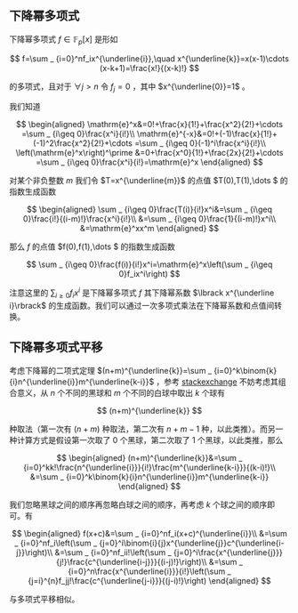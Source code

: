 ## 下降幂多项式

下降幂多项式 $f\in\mathbb{F} _ p\lbrack x\rbrack$ 是形如

$$
f=\sum _ {i=0}^nf_ix^{\underline{i}},\quad x^{\underline{k}}=x(x-1)\cdots (x-k+1)=\frac{x!}{(x-k)!}
$$

的多项式，且对于 $\forall j\gt n$ 令 $f_j=0$ ，其中 $x^{\underline{0}}=1$ 。

我们知道

$$
\begin{aligned}
\mathrm{e}^x&=0!+\frac{x}{1!}+\frac{x^2}{2!}+\cdots =\sum _ {i\geq 0}\frac{x^i}{i!}\\
\mathrm{e}^{-x}&=0!+(-1)\frac{x}{1!}+(-1)^2\frac{x^2}{2!}+\cdots =\sum _ {i\geq 0}(-1)^i\frac{x^i}{i!}\\
\left(\mathrm{e}^x\right)^\prime &=0+\frac{x^0}{1!}+\frac{2x}{2!}+\cdots =\sum _ {i\geq 0}\frac{x^i}{i!}=\mathrm{e}^x
\end{aligned}
$$

对某个非负整数 $m$ 我们令 $T=x^{\underline{m}}$ 的点值 $T(0),T(1),\dots $ 的指数生成函数

$$
\begin{aligned}
\sum _ {i\geq 0}\frac{T(i)}{i!}x^i&=\sum _ {i\geq 0}\frac{i!}{(i-m)!}\frac{x^i}{i!}\\
&=\sum _ {i\geq 0}\frac{1}{(i-m)!}x^i\\
&=\mathrm{e}^xx^m
\end{aligned}
$$

那么 $f$ 的点值 $f(0),f(1),\dots $ 的指数生成函数

$$
\sum _ {i\geq 0}\frac{f(i)}{i!}x^i=\mathrm{e}^x\left(\sum _ {i\geq 0}f_ix^i\right)
$$

注意这里的 $\sum _ {i\geq 0}f_ix^i$ 是下降幂多项式 $f$ 其下降幂系数 $\lbrack x^{\underline i}\rbrack$ 的生成函数。我们可以通过一次多项式乘法在下降幂系数和点值间转换。

## 下降幂多项式平移

考虑下降幂的二项式定理 $(n+m)^{\underline{k}}=\sum _ {i=0}^k\binom{k}{i}n^{\underline{i}}m^{\underline{k-i}}$ ，参考 [stackexchange](https://math.stackexchange.com/questions/1271688/combinatorial-proof-of-falling-factorial-and-binomial-theorem) 不妨考虑其组合意义，从 $n$ 个不同的黑球和 $m$ 个不同的白球中取出 $k$ 个球有

$$
(n+m)^{\underline{k}}
$$

种取法（第一次有 $(n+m)$ 种取法，第二次有 $n+m-1$ 种，以此类推）。而另一种计算方式是假设第一次取了 $0$ 个黑球，第二次取了 $1$ 个黑球，以此类推，那么

$$
\begin{aligned}
(n+m)^{\underline{k}}&=\sum _ {i=0}^kk!\frac{n^{\underline{i}}}{i!}\frac{m^{\underline{k-i}}}{(k-i)!}\\
&=\sum _ {i=0}^k\binom{k}{i}n^{\underline{i}}m^{\underline{k-i}}
\end{aligned}
$$

我们忽略黑球之间的顺序再忽略白球之间的顺序，再考虑 $k$ 个球之间的顺序即可。有

$$
\begin{aligned}
f(x+c)&=\sum _ {i=0}^nf_i(x+c)^{\underline{i}}\\
&=\sum _ {i=0}^nf_i\left(\sum _ {j=0}^i\binom{i}{j}x^{\underline{j}}c^{\underline{i-j}}\right)\\
&=\sum _ {i=0}^nf_ii!\left(\sum _ {j=0}^i\frac{x^{\underline{j}}}{j!}\frac{c^{\underline{i-j}}}{(i-j)!}\right)\\
&=\sum _ {i=0}^n\frac{x^{\underline{i}}}{i!}\left(\sum _ {j=i}^{n}f_jj!\frac{c^{\underline{j-i}}}{(j-i)!}\right)
\end{aligned}
$$

与多项式平移相似。